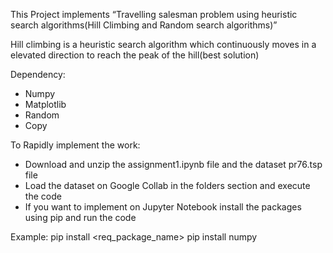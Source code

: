 This Project implements “Travelling salesman problem using heuristic search algorithms(Hill Climbing and Random search algorithms)”

Hill climbing is a heuristic search algorithm which continuously moves in a elevated direction to reach the peak of the hill(best solution)

Dependency:
- Numpy
- Matplotlib
- Random
- Copy

To Rapidly implement the work:
- Download and unzip the assignment1.ipynb file and the dataset pr76.tsp file
- Load the dataset on Google Collab in the folders section and execute the code
- If you want to implement on Jupyter Notebook install the packages using pip and run the code


Example: pip install <req_package_name>  pip install numpy

